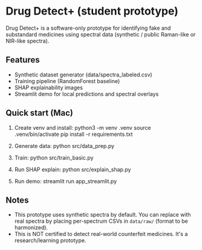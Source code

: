 # Drug Detect+ (student prototype)

Drug Detect+ is a software-only prototype for identifying fake and substandard medicines using spectral data (synthetic / public Raman-like or NIR-like spectra).

## Features
- Synthetic dataset generator (data/spectra_labeled.csv)
- Training pipeline (RandomForest baseline)
- SHAP explainability images
- Streamlit demo for local predictions and spectral overlays

## Quick start (Mac)
1. Create venv and install:
python3 -m venv .venv
source .venv/bin/activate
pip install -r requirements.txt

2. Generate data:
python src/data_prep.py

3. Train:
python src/train_basic.py

4. Run SHAP explain:
python src/explain_shap.py

5. Run demo:
streamlit run app_streamlit.py


## Notes
- This prototype uses synthetic spectra by default. You can replace with real spectra by placing per-spectrum CSVs in `data/raw/` (format to be harmonized).
- This is NOT certified to detect real-world counterfeit medicines. It's a research/learning prototype.
